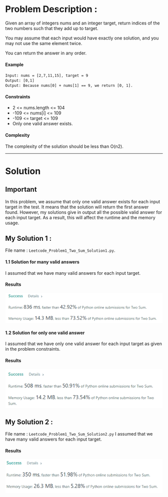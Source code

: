 # Problem Description : 

Given an array of integers nums and an integer target, return indices of the two numbers such that they add up to target.

You may assume that each input would have exactly one solution, and you may not use the same element twice.

You can return the answer in any order.

#### Example 
```shell
Input: nums = [2,7,11,15], target = 9
Output: [0,1]
Output: Because nums[0] + nums[1] == 9, we return [0, 1].
```

#### Constraints 

- 2 <= nums.length <= 104
- -109 <= nums[i] <= 109
- -109 <= target <= 109
- Only one valid answer exists.

#### Complexity 
The complexity of the solution should be less than O(n2).

<hr>

# Solution 

## Important
In this problem, we assume that only one valid answer exists for each input target in the test. It means that the solution will return the first answer found. However, my solutions give in output all the possible valid answer for each input target. As a result, this will affect the runtime and the memory usage.

## My Solution 1 : 

File name : ```Leetcode_Problem1_Two_Sum_Solution1.py```. 

####  1.1 Solution for many valid answers
I assumed that we have many valid answers for each input target.
#### Results 
<img src='Results1.png'>

####  1.2 Solution for only one valid answer
I assumed that we have only one valid answer for each input target as given in the problem constraints. 
#### Results 
<img src='Results1.1.png'>


## My Solution 2 : 

File name : ```Leetcode_Problem1_Two_Sum_Solution2.py```
I assumed that we have many valid answers for each input target.

#### Results 
<img src='Results2.png'>

